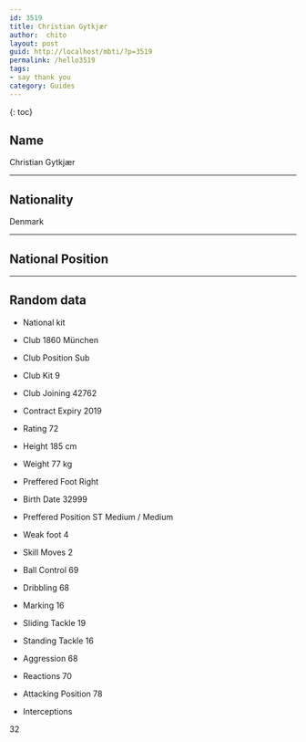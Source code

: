 ```yaml
---
id: 3519
title: Christian Gytkjær
author:  chito 
layout: post
guid: http://localhost/mbti/?p=3519
permalink: /hello3519
tags:
- say thank you
category: Guides
---
```



{: toc}


## Name  
Christian Gytkjær 

* * *

## Nationality  
Denmark 

* * *

## National Position 

* * *

## Random data 

  * National kit 
  * Club 
1860 München 

  * Club Position 
Sub 

  * Club Kit 
9 

  * Club Joining 
42762 

  * Contract Expiry 
2019 

  * Rating 
72 

  * Height 
185 cm 

  * Weight 
77 kg 

  * Preffered Foot 
Right 

  * Birth Date 
32999 

  * Preffered Position 
ST Medium / Medium 

  * Weak foot 
4 

  * Skill Moves 
2 

  * Ball Control 
69 

  * Dribbling 
68 

  * Marking 
16 

  * Sliding Tackle 
19 

  * Standing Tackle 
16 

  * Aggression 
68 

  * Reactions 
70 

  * Attacking Position 
78 

  * Interceptions 

32</ul>